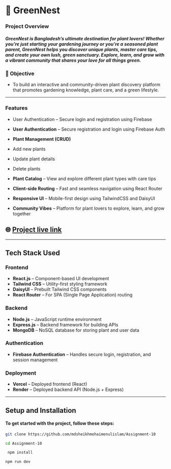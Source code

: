 
# 🌿 GreenNest

### Project Overview

##### GreenNest is Bangladesh’s ultimate destination for plant lovers! Whether you’re just starting your gardening journey or you’re a seasoned plant parent, GreenNest helps you discover unique plants, master care tips, and create your own lush, green sanctuary. Explore, learn, and grow with a vibrant community that shares your love for all things green.


### 📌 Objective
- To build an interactive and community-driven plant discovery platform that promotes gardening knowledge, plant care, and a green lifestyle.

---

### Features

- User Authentication – Secure login and registration using Firebase

-  **User Authentication** – Secure registration and login using Firebase Auth  
-  **Plant Management (CRUD)**  
  -  Add new plants  
  -  Update plant details  
  -  Delete plants  
-  **Plant Catalog** – View and explore different plant types with care tips  
-  **Client-side Routing** – Fast and seamless navigation using React Router  
-  **Responsive UI** – Mobile-first design using TailwindCSS and DaisyUI  
-  **Community Vibes** – Platform for plant lovers to explore, learn, and grow together
 
 ## 🌐 [Project live link](https://greennest-dd0be.web.app/)

---

##  Tech Stack Used

###  Frontend
- **React.js** – Component-based UI development  
- **Tailwind CSS** – Utility-first styling framework  
- **DaisyUI** – Prebuilt Tailwind CSS components  
- **React Router** – For SPA (Single Page Application) routing  

###  Backend
- **Node.js** – JavaScript runtime environment  
- **Express.js** – Backend framework for building APIs  
- **MongoDB** – NoSQL database for storing plant and user data  

###  Authentication
- **Firebase Authentication** – Handles secure login, registration, and session management

###  Deployment
- **Vercel** – Deployed frontend (React)  
- **Render** – Deployed backend API (Node.js + Express)

---

## Setup and Installation
#### To get started with the project, follow these steps:

```bash
git clone https://github.com/mdsheikhmohaimenulislam/Assignment-10

```

```bash
cd Assignment-10

```

```bash
 npm install

```


```bash
npm run dev

```
